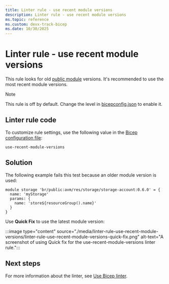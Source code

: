 ```yaml
---
title: Linter rule - use recent module versions
description: Linter rule - use recent module versions
ms.topic: reference
ms.custom: devx-track-bicep
ms.date: 10/30/2025
---
```


# Linter rule - use recent module versions

This rule looks for old [public module](./modules.md#public-module-registry) versions. It's recommended to use the most recent module versions.

> [!NOTE]
> This rule is off by default. Change the level in [bicepconfig.json](./bicep-config-linter.md) to enable it.

## Linter rule code

To customize rule settings, use the following value in the [Bicep configuration file](bicep-config-linter.md):

`use-recent-module-versions`

## Solution

The following example fails this test because an older module version is used:

```bicep
module storage 'br/public:avm/res/storage/storage-account:0.6.0' = {
  name: 'myStorage'
  params: {
    name: 'store${resourceGroup().name}'
  }
}
```

Use **Quick Fix** to use the latest module version:

:::image type="content" source="./media/linter-rule-use-recent-module-versions/linter-rule-use-recent-module-versions-quick-fix.png" alt-text="A screenshot of using Quick fix for the use-recent-module-versions linter rule.":::

## Next steps

For more information about the linter, see [Use Bicep linter](./linter.md).
